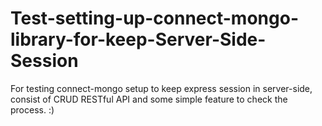 # Test-setting-up-connect-mongo-library-for-keep-Server-Side-Session
For testing connect-mongo setup to keep express session in server-side,
consist of CRUD RESTful API and some simple feature to check the process. :)
